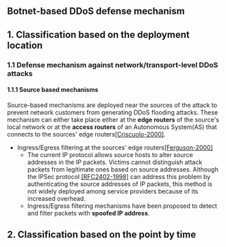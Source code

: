 Botnet-based DDoS defense mechanism 
---

## 1. Classification based on the deployment location
### 1.1 Defense mechanism against network/transport-level DDoS attacks
#### 1.1.1 Source based mechanisms
Source-based mechanisms are deployed near the sources of the attack to prevent network customers from generating DDoS flooding attacks.  These mechanism can either take place either at the **edge routers** of the source's local network or at the **access routers** of an Autonomous System(AS) that connects to the sources' edge routers[[Criscuolo-2000]](http://www.iwar.org.uk/comsec/resources/reports/CIAC-2319_Distributed_Denial_of_Service.pdf). 
- Ingress/Egress filtering at the sources' edge routers[[Ferguson-2000]](http://dl.acm.org/citation.cfm?id=RFC2827)
	- The current IP protocol allows source hosts to alter source addresses in the IP packets. Victims cannot distinguish attack packets from legitimate ones based on source addresses. Although the IPSec protocol [[RFC2402-1998]](https://tools.ietf.org/html/rfc2402) can address this problem by authenticating the source addresses of IP packets, this method is not widely deployed among service providers because of its increased overhead.
	- Ingress/Egress filtering mechanisms have been proposed to detect and filter packets with **spoofed IP address**.
## 2. Classification based on the point by time